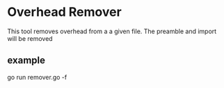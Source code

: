 # Overhead Remover
This tool removes overhead from a a given file.
The preamble and import will be removed
## example
go run remover.go -f <filename>
